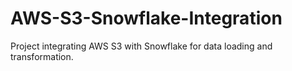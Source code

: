 # AWS-S3-Snowflake-Integration
Project integrating AWS S3 with Snowflake for data loading and transformation.
